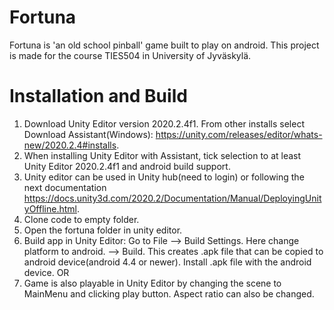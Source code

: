 # Fortuna
Fortuna is 'an old school pinball' game built to play on android. This project is made for the course TIES504 in University of Jyväskylä.

# Installation and Build
1. Download Unity Editor version 2020.2.4f1. From other installs select Download Assistant(Windows): https://unity.com/releases/editor/whats-new/2020.2.4#installs.
2. When installing Unity Editor with Assistant, tick selection to at least Unity Editor 2020.2.4f1 and android build support.
3. Unity editor can be used in Unity hub(need to login) or following the next documentation https://docs.unity3d.com/2020.2/Documentation/Manual/DeployingUnityOffline.html.
4. Clone code to empty folder.
5. Open the fortuna folder in unity editor.
6. Build app in Unity Editor: Go to File --> Build Settings. Here change platform to android. --> Build. This creates .apk file that can be copied to android device(android 4.4 or newer). Install .apk file with the android device. OR
7. Game is also playable in Unity Editor by changing the scene to MainMenu and clicking play button. Aspect ratio can also be changed.
